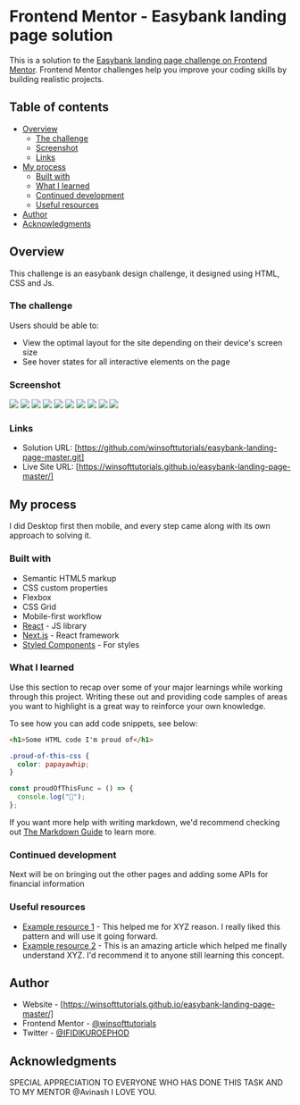 # Frontend Mentor - Easybank landing page solution

This is a solution to the [Easybank landing page challenge on Frontend Mentor](https://www.frontendmentor.io/challenges/easybank-landing-page-WaUhkoDN). Frontend Mentor challenges help you improve your coding skills by building realistic projects.

## Table of contents

- [Overview](#overview)
  - [The challenge](#the-challenge)
  - [Screenshot](#screenshot)
  - [Links](#links)
- [My process](#my-process)
  - [Built with](#built-with)
  - [What I learned](#what-i-learned)
  - [Continued development](#continued-development)
  - [Useful resources](#useful-resources)
- [Author](#author)
- [Acknowledgments](#acknowledgments)

## Overview

This challenge is an easybank design challenge, it designed using HTML, CSS and Js.

### The challenge

Users should be able to:

- View the optimal layout for the site depending on their device's screen size
- See hover states for all interactive elements on the page

### Screenshot

![](./images/Desktop.png)
![](./images/Desktop2.png)
![](./images/Desktop3.png)
![](./images/Desktop4.png)
![](./images/Desktop5.png)
![](./images/Responsive%20Design.png)
![](./images/Mobile1.png)
![](./images/Mobile2.png)
![](./images/Mobile3.png)
![](./images/Mobile4.png)

### Links

- Solution URL: [https://github.com/winsofttutorials/easybank-landing-page-master.git]
- Live Site URL: [https://winsofttutorials.github.io/easybank-landing-page-master/]

## My process

I did Desktop first then mobile, and every step came along with its own approach to solving it.

### Built with

- Semantic HTML5 markup
- CSS custom properties
- Flexbox
- CSS Grid
- Mobile-first workflow
- [React](https://reactjs.org/) - JS library
- [Next.js](https://nextjs.org/) - React framework
- [Styled Components](https://styled-components.com/) - For styles

### What I learned

Use this section to recap over some of your major learnings while working through this project. Writing these out and providing code samples of areas you want to highlight is a great way to reinforce your own knowledge.

To see how you can add code snippets, see below:

```html
<h1>Some HTML code I'm proud of</h1>
```

```css
.proud-of-this-css {
  color: papayawhip;
}
```

```js
const proudOfThisFunc = () => {
  console.log("🎉");
};
```

If you want more help with writing markdown, we'd recommend checking out [The Markdown Guide](https://www.markdownguide.org/) to learn more.

### Continued development

Next will be on bringing out the other pages and adding some APIs for financial information

### Useful resources

- [Example resource 1](https://www.example.com) - This helped me for XYZ reason. I really liked this pattern and will use it going forward.
- [Example resource 2](https://www.example.com) - This is an amazing article which helped me finally understand XYZ. I'd recommend it to anyone still learning this concept.

## Author

- Website - [https://winsofttutorials.github.io/easybank-landing-page-master/]
- Frontend Mentor - [@winsofttutorials](https://www.frontendmentor.io/profile/winsofttutorials)
- Twitter - [@IFIDIKUROEPHOD](https://www.twitter.com/IFIDIKUROEPHOD)

## Acknowledgments

SPECIAL APPRECIATION TO EVERYONE WHO HAS DONE THIS TASK AND TO MY MENTOR @Avinash I LOVE YOU.
